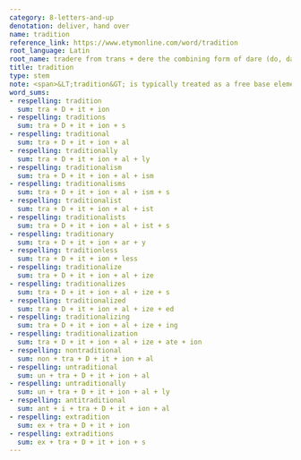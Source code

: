 ```yaml
---
category: 8-letters-and-up
denotation: deliver, hand over
name: tradition
reference_link: https://www.etymonline.com/word/tradition
root_language: Latin
root_name: tradere from trans + dere the combining form of dare (do, dare, dedi, datus)
title: tradition
type: stem
note: <span>&LT;tradition&GT; is typically treated as a free base element, but it can arguably be analyzed into &LT;tra&GT; + &LT;<a href="https://swi.storyhouracademy.com/bases/1-letter/d-dare/">D</a>&GT; + &LT;ite&GT; + &LT;ion&GT;, where &LT;D&GT; is the base element.</span>
word_sums:
- respelling: tradition
  sum: tra + D + it + ion
- respelling: traditions
  sum: tra + D + it + ion + s
- respelling: traditional
  sum: tra + D + it + ion + al
- respelling: traditionally
  sum: tra + D + it + ion + al + ly
- respelling: traditionalism
  sum: tra + D + it + ion + al + ism
- respelling: traditionalisms
  sum: tra + D + it + ion + al + ism + s
- respelling: traditionalist
  sum: tra + D + it + ion + al + ist
- respelling: traditionalists
  sum: tra + D + it + ion + al + ist + s
- respelling: traditionary
  sum: tra + D + it + ion + ar + y
- respelling: traditionless
  sum: tra + D + it + ion + less
- respelling: traditionalize
  sum: tra + D + it + ion + al + ize
- respelling: traditionalizes
  sum: tra + D + it + ion + al + ize + s
- respelling: traditionalized
  sum: tra + D + it + ion + al + ize + ed
- respelling: traditionalizing
  sum: tra + D + it + ion + al + ize + ing
- respelling: traditionalization
  sum: tra + D + it + ion + al + ize + ate + ion
- respelling: nontraditional
  sum: non + tra + D + it + ion + al
- respelling: untraditional
  sum: un + tra + D + it + ion + al
- respelling: untraditionally
  sum: un + tra + D + it + ion + al + ly
- respelling: antitraditional
  sum: ant + i + tra + D + it + ion + al
- respelling: extradition
  sum: ex + tra + D + it + ion
- respelling: extraditions
  sum: ex + tra + D + it + ion + s
---
```

